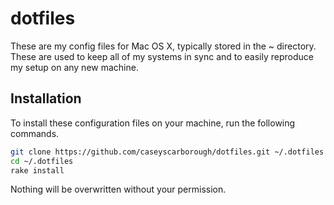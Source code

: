 # dotfiles

These are my config files for Mac OS X, typically stored in the ~ directory. These are used to keep all of my systems in sync and to easily reproduce my setup on any new machine.

## Installation

To install these configuration files on your machine, run the following commands.

```bash
git clone https://github.com/caseyscarborough/dotfiles.git ~/.dotfiles
cd ~/.dotfiles
rake install
```

Nothing will be overwritten without your permission.